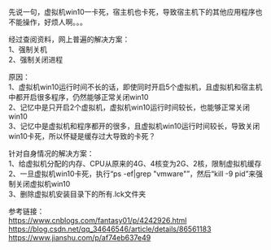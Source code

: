 先说一句，虚拟机win10一卡死，宿主机也卡死，导致宿主机下的其他应用程序也不能操作，好烦人啊。。。

经过查阅资料，网上普遍的解决方案：  
1、强制关机  
2、强制关闭进程

原因：  
1、虚拟机win10运行时间不长的话，即使同时开启5个虚拟机，且虚拟机和宿主机中都开启很多程序，仍然能够正常关闭win10  
2、记忆中是只开启2个虚拟机，虚拟机win10运行时间较长，也能够正常关闭win10  
3、记忆中是虚拟机和程序都开的很多，且虚拟机win10运行时间较长，导致关闭win10卡死，所以怀疑是缓存过大导致的卡死？

针对自身情况的解决方案：  
1、给虚拟机分配的内存、CPU从原来的4G、4核变为2G、2核，限制虚拟机缓存  
2、一旦虚拟机win10卡死，执行“ps -ef|grep "vmware"”，然后“kill -9 pid”来强制关闭虚拟机win10  
3、删除虚拟机安装目录下的所有.lck文件夹

参考链接：  
https://www.cnblogs.com/fantasy01/p/4242926.html  
https://blog.csdn.net/qq_34646546/article/details/86561183  
https://www.jianshu.com/p/af74eb637e49
